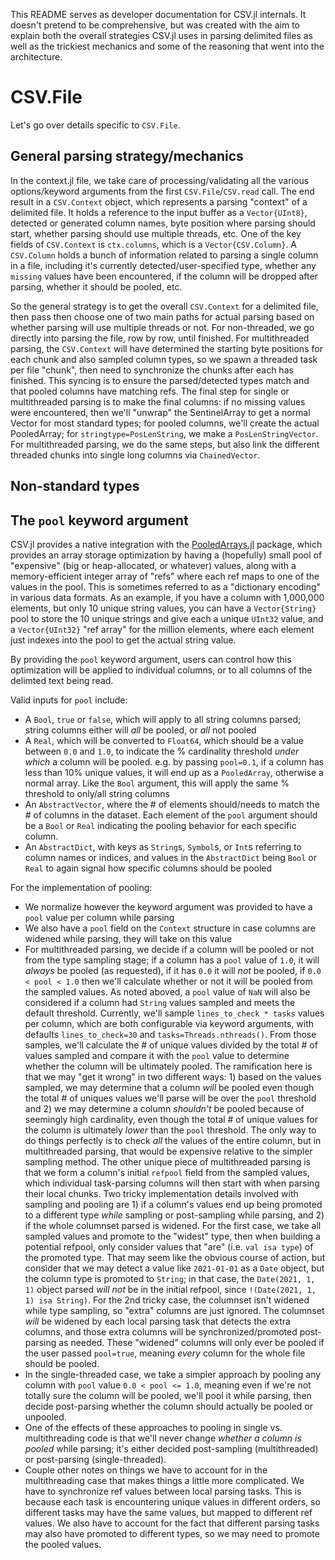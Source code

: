 This README serves as developer documentation for CSV.jl internals. It doesn't pretend to be comprehensive, but was created with the aim to explain both the overall strategies CSV.jl uses in parsing delimited files as well as the trickiest mechanics and some of the reasoning that went into the architecture.

# CSV.File

Let's go over details specific to `CSV.File`.

## General parsing strategy/mechanics

In the context.jl file, we take care of processing/validating all the various options/keyword arguments from the first `CSV.File`/`CSV.read` call. The end result in a `CSV.Context` object, which represents a parsing "context" of a delimited file. It holds a reference to the input buffer as a `Vector{UInt8}`, detected or generated column names, byte position where parsing should start, whether parsing should use multiple threads, etc. One of the key fields of `CSV.Context` is `ctx.columns`, which is a `Vector{CSV.Column}`. A `CSV.Column` holds a bunch of information related to parsing a single column in a file, including it's currently detected/user-specified type, whether any `missing` values have been encountered, if the column will be dropped after parsing, whether it should be pooled, etc.

So the general strategy is to get the overall `CSV.Context` for a delimited file, then pass then choose one of two main paths for actual parsing based on whether parsing will use multiple threads or not. For non-threaded, we go directly into parsing the file, row by row, until finished. For multithreaded parsing, the `CSV.Context` will have determined the starting byte positions for each chunk and also sampled column types, so we spawn a threaded task per file "chunk", then need to synchronize the chunks after each has finished. This syncing is to ensure the parsed/detected types match and that pooled columns have matching refs. The final step for single or multithreaded parsing is to make the final columns: if no missing values were encountered, then we'll "unwrap" the SentinelArray to get a normal Vector for most standard types; for pooled columns, we'll create the actual PooledArray; for `stringtype=PosLenString`, we make a `PosLenStringVector`. For multithreaded parsing, we do the same steps, but also link the different threaded chunks into single long columns via `ChainedVector`.

## Non-standard types



## The `pool` keyword argument

CSV.jl provides a native integration with the [PooledArrays.jl](https://github.com/JuliaData/PooledArrays.jl/) package, which provides an array storage optimization by having a (hopefully) small pool of "expensive" (big or heap-allocated, or whatever) values, along with a memory-efficient integer array of "refs" where each ref maps to one of the values in the pool. This is sometimes referred to as a "dictionary encoding" in various data formats. As an example, if you have a column with 1,000,000 elements, but only 10 unique string values, you can have a `Vector{String}` pool to store the 10 unique strings and give each a unique `UInt32` value, and a `Vector{UInt32}` "ref array" for the million elements, where each element just indexes into the pool to get the actual string value.

By providing the `pool` keyword argument, users can control how this optimization will be applied to individual columns, or to all columns of the delimted text being read.

Valid inputs for `pool` include:
  * A `Bool`, `true` or `false`, which will apply to all string columns parsed; string columns either will _all_ be pooled, or _all_ not pooled
  * A `Real`, which will be converted to `Float64`, which should be a value between `0.0` and `1.0`, to indicate the % cardinality threshold _under which_ a column will be pooled. e.g. by passing `pool=0.1`, if a column has less than 10% unique values, it will end up as a `PooledArray`, otherwise a normal array. Like the `Bool` argument, this will apply the same % threshold to only/all string columns
  * An `AbstractVector`, where the # of elements should/needs to match the # of columns in the dataset. Each element of the `pool` argument should be a `Bool` or `Real` indicating the pooling behavior for each specific column.
  * An `AbstractDict`, with keys as `String`s, `Symbol`s, or `Int`s referring to column names or indices, and values in the `AbstractDict` being `Bool` or `Real` to again signal how specific columns should be pooled

For the implementation of pooling:
  * We normalize however the keyword argument was provided to have a `pool` value per column while parsing
  * We also have a `pool` field on the `Context` structure in case columns are widened while parsing, they will take on this value
  * For multithreaded parsing, we decide if a column will be pooled or not from the type sampling stage; if a column has a `pool` value of `1.0`, it will _always_ be pooled (as requested), if it has `0.0` it will _not_ be pooled, if `0.0 < pool < 1.0` then we'll calculate whether or not it will be pooled from the sampled values. As noted aboved, a `pool` value of `NaN` will also be considered if a column had `String` values sampled and meets the default threshold. Currently, we'll sample `lines_to_check * tasks` values per column, which are both configurable via keyword arguments, with defaults `lines_to_check=30` and `tasks=Threads.nthreads()`. From those samples, we'll calculate the # of unique values divided by the total # of values sampled and compare it with the `pool` value to determine whether the column will be ultimately pooled. The ramification here is that we may "get it wrong" in two different ways: 1) based on the values sampled, we may determine that a column _will_ be pooled even though the total # of uniques values we'll parse will be over the `pool` threshold and 2) we may determine a column _shouldn't_ be pooled because of seemingly high cardinality, even though the total # of unique values for the column is ultimately _lower_ than the `pool` threshold. The only way to do things perfectly is to check _all_ the values of the entire column, but in multithreaded parsing, that would be expensive relative to the simpler sampling method. The other unique piece of multithreaded parsing is that we form a column's initial `refpool` field from the sampled values, which individual task-parsing columns will then start with when parsing their local chunks. Two tricky implementation details involved with sampling and pooling are 1) if a column's values end up being promoted to a different type _while_ sampling or post-sampling while parsing, and 2) if the whole columnset parsed is widened. For the first case, we take all sampled values and promote to the "widest" type, then when building a potential refpool, only consider values that "are" (i.e. `val isa type`) of the promoted type. That may seem like the obvious course of action, but consider that we may detect a value like `2021-01-01` as a `Date` object, but the column type is promoted to `String`; in that case, the `Date(2021, 1, 1)` object parsed _will not_ be in the initial refpool, since `!(Date(2021, 1, 1) isa String)`. For the 2nd tricky case, the columnset isn't widened while type sampling, so "extra" columns are just ignored. The columnset _will_ be widened by each local parsing task that detects the extra columns, and those extra columns will be synchronized/promoted post-parsing as needed. These "widened" columns will only ever be pooled if the user passed `pool=true`, meaning _every_ column for the whole file should be pooled.
  * In the single-threaded case, we take a simpler approach by pooling any column with `pool` value `0.0 < pool <= 1.0`, meaning even if we're not totally sure the column will be pooled, we'll pool it while parsing, then decide post-parsing whether the column should actually be pooled or unpooled.
  * One of the effects of these approaches to pooling in single vs. multithreading code is that we'll never change _whether a column is pooled_ while parsing; it's either decided post-sampling (multithreaded) or post-parsing (single-threaded).
  * Couple other notes on things we have to account for in the multithreading case that makes things a little more complicated. We have to synchronize ref values between local parsing tasks. This is because each task is encountering unique values in different orders, so different tasks may have the same values, but mapped to different ref values. We also have to account for the fact that different parsing tasks may also have promoted to different types, so we may need to promote the pooled values.
